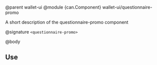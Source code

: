 @parent wallet-ui
@module {can.Component} wallet-ui/questionnaire-promo <questionnaire-promo>

A short description of the questionnaire-promo component

@signature `<questionnaire-promo>`

@body

## Use


